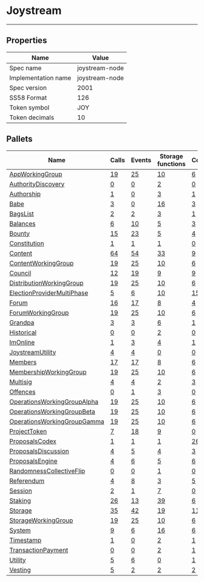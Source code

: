 # Joystream

---------

## Properties
| Name | Value |
| -------- | -------- |
| Spec name     | joystream-node     |
| Implementation name     | joystream-node     |
| Spec version     | 2001     |
| SS58 Format     | 126     |
| Token symbol      | JOY     |
| Token decimals      | 10     |

## Pallets
| Name | Calls | Events | Storage functions | Constants | Errors |
| -------- | -------- | -------- | -------- | -------- | -------- |
| [AppWorkingGroup](appworkinggroup.md) | [19](appworkinggroup.md#calls) | [25](appworkinggroup.md#events) | [10](appworkinggroup.md#storage-functions) | [6](appworkinggroup.md#constants) | [32](appworkinggroup.md#errors) |
| [AuthorityDiscovery](authoritydiscovery.md) | [0](authoritydiscovery.md#calls) | [0](authoritydiscovery.md#events) | [2](authoritydiscovery.md#storage-functions) | [0](authoritydiscovery.md#constants) | [0](authoritydiscovery.md#errors) |
| [Authorship](authorship.md) | [1](authorship.md#calls) | [0](authorship.md#events) | [3](authorship.md#storage-functions) | [1](authorship.md#constants) | [7](authorship.md#errors) |
| [Babe](babe.md) | [3](babe.md#calls) | [0](babe.md#events) | [16](babe.md#storage-functions) | [3](babe.md#constants) | [4](babe.md#errors) |
| [BagsList](bagslist.md) | [2](bagslist.md#calls) | [2](bagslist.md#events) | [3](bagslist.md#storage-functions) | [1](bagslist.md#constants) | [1](bagslist.md#errors) |
| [Balances](balances.md) | [6](balances.md#calls) | [10](balances.md#events) | [5](balances.md#storage-functions) | [3](balances.md#constants) | [8](balances.md#errors) |
| [Bounty](bounty.md) | [15](bounty.md#calls) | [23](bounty.md#events) | [5](bounty.md#storage-functions) | [4](bounty.md#constants) | [35](bounty.md#errors) |
| [Constitution](constitution.md) | [1](constitution.md#calls) | [1](constitution.md#events) | [1](constitution.md#storage-functions) | [0](constitution.md#constants) | [0](constitution.md#errors) |
| [Content](content.md) | [64](content.md#calls) | [54](content.md#events) | [33](content.md#storage-functions) | [9](content.md#constants) | [128](content.md#errors) |
| [ContentWorkingGroup](contentworkinggroup.md) | [19](contentworkinggroup.md#calls) | [25](contentworkinggroup.md#events) | [10](contentworkinggroup.md#storage-functions) | [6](contentworkinggroup.md#constants) | [32](contentworkinggroup.md#errors) |
| [Council](council.md) | [12](council.md#calls) | [19](council.md#events) | [9](council.md#storage-functions) | [9](council.md#constants) | [24](council.md#errors) |
| [DistributionWorkingGroup](distributionworkinggroup.md) | [19](distributionworkinggroup.md#calls) | [25](distributionworkinggroup.md#events) | [10](distributionworkinggroup.md#storage-functions) | [6](distributionworkinggroup.md#constants) | [32](distributionworkinggroup.md#errors) |
| [ElectionProviderMultiPhase](electionprovidermultiphase.md) | [5](electionprovidermultiphase.md#calls) | [6](electionprovidermultiphase.md#events) | [10](electionprovidermultiphase.md#storage-functions) | [15](electionprovidermultiphase.md#constants) | [12](electionprovidermultiphase.md#errors) |
| [Forum](forum.md) | [16](forum.md#calls) | [17](forum.md#events) | [8](forum.md#storage-functions) | [4](forum.md#constants) | [27](forum.md#errors) |
| [ForumWorkingGroup](forumworkinggroup.md) | [19](forumworkinggroup.md#calls) | [25](forumworkinggroup.md#events) | [10](forumworkinggroup.md#storage-functions) | [6](forumworkinggroup.md#constants) | [32](forumworkinggroup.md#errors) |
| [Grandpa](grandpa.md) | [3](grandpa.md#calls) | [3](grandpa.md#events) | [6](grandpa.md#storage-functions) | [1](grandpa.md#constants) | [7](grandpa.md#errors) |
| [Historical](historical.md) | [0](historical.md#calls) | [0](historical.md#events) | [2](historical.md#storage-functions) | [0](historical.md#constants) | [0](historical.md#errors) |
| [ImOnline](imonline.md) | [1](imonline.md#calls) | [3](imonline.md#events) | [4](imonline.md#storage-functions) | [1](imonline.md#constants) | [2](imonline.md#errors) |
| [JoystreamUtility](joystreamutility.md) | [4](joystreamutility.md#calls) | [4](joystreamutility.md#events) | [0](joystreamutility.md#storage-functions) | [0](joystreamutility.md#constants) | [3](joystreamutility.md#errors) |
| [Members](members.md) | [17](members.md#calls) | [17](members.md#events) | [8](members.md#storage-functions) | [6](members.md#constants) | [22](members.md#errors) |
| [MembershipWorkingGroup](membershipworkinggroup.md) | [19](membershipworkinggroup.md#calls) | [25](membershipworkinggroup.md#events) | [10](membershipworkinggroup.md#storage-functions) | [6](membershipworkinggroup.md#constants) | [32](membershipworkinggroup.md#errors) |
| [Multisig](multisig.md) | [4](multisig.md#calls) | [4](multisig.md#events) | [2](multisig.md#storage-functions) | [3](multisig.md#constants) | [14](multisig.md#errors) |
| [Offences](offences.md) | [0](offences.md#calls) | [1](offences.md#events) | [3](offences.md#storage-functions) | [0](offences.md#constants) | [0](offences.md#errors) |
| [OperationsWorkingGroupAlpha](operationsworkinggroupalpha.md) | [19](operationsworkinggroupalpha.md#calls) | [25](operationsworkinggroupalpha.md#events) | [10](operationsworkinggroupalpha.md#storage-functions) | [6](operationsworkinggroupalpha.md#constants) | [32](operationsworkinggroupalpha.md#errors) |
| [OperationsWorkingGroupBeta](operationsworkinggroupbeta.md) | [19](operationsworkinggroupbeta.md#calls) | [25](operationsworkinggroupbeta.md#events) | [10](operationsworkinggroupbeta.md#storage-functions) | [6](operationsworkinggroupbeta.md#constants) | [32](operationsworkinggroupbeta.md#errors) |
| [OperationsWorkingGroupGamma](operationsworkinggroupgamma.md) | [19](operationsworkinggroupgamma.md#calls) | [25](operationsworkinggroupgamma.md#events) | [10](operationsworkinggroupgamma.md#storage-functions) | [6](operationsworkinggroupgamma.md#constants) | [32](operationsworkinggroupgamma.md#errors) |
| [ProjectToken](projecttoken.md) | [7](projecttoken.md#calls) | [18](projecttoken.md#events) | [9](projecttoken.md#storage-functions) | [0](projecttoken.md#constants) | [49](projecttoken.md#errors) |
| [ProposalsCodex](proposalscodex.md) | [1](proposalscodex.md#calls) | [1](proposalscodex.md#events) | [1](proposalscodex.md#storage-functions) | [26](proposalscodex.md#constants) | [26](proposalscodex.md#errors) |
| [ProposalsDiscussion](proposalsdiscussion.md) | [4](proposalsdiscussion.md#calls) | [5](proposalsdiscussion.md#events) | [4](proposalsdiscussion.md#storage-functions) | [3](proposalsdiscussion.md#constants) | [10](proposalsdiscussion.md#errors) |
| [ProposalsEngine](proposalsengine.md) | [4](proposalsengine.md#calls) | [6](proposalsengine.md#events) | [5](proposalsengine.md#storage-functions) | [6](proposalsengine.md#constants) | [23](proposalsengine.md#errors) |
| [RandomnessCollectiveFlip](randomnesscollectiveflip.md) | [0](randomnesscollectiveflip.md#calls) | [0](randomnesscollectiveflip.md#events) | [1](randomnesscollectiveflip.md#storage-functions) | [0](randomnesscollectiveflip.md#constants) | [0](randomnesscollectiveflip.md#errors) |
| [Referendum](referendum.md) | [4](referendum.md#calls) | [8](referendum.md#events) | [3](referendum.md#storage-functions) | [5](referendum.md#constants) | [14](referendum.md#errors) |
| [Session](session.md) | [2](session.md#calls) | [1](session.md#events) | [7](session.md#storage-functions) | [0](session.md#constants) | [5](session.md#errors) |
| [Staking](staking.md) | [26](staking.md#calls) | [13](staking.md#events) | [39](staking.md#storage-functions) | [6](staking.md#constants) | [25](staking.md#errors) |
| [Storage](storage.md) | [35](storage.md#calls) | [42](storage.md#events) | [19](storage.md#storage-functions) | [11](storage.md#constants) | [65](storage.md#errors) |
| [StorageWorkingGroup](storageworkinggroup.md) | [19](storageworkinggroup.md#calls) | [25](storageworkinggroup.md#events) | [10](storageworkinggroup.md#storage-functions) | [6](storageworkinggroup.md#constants) | [32](storageworkinggroup.md#errors) |
| [System](system.md) | [9](system.md#calls) | [6](system.md#events) | [16](system.md#storage-functions) | [6](system.md#constants) | [6](system.md#errors) |
| [Timestamp](timestamp.md) | [1](timestamp.md#calls) | [0](timestamp.md#events) | [2](timestamp.md#storage-functions) | [1](timestamp.md#constants) | [0](timestamp.md#errors) |
| [TransactionPayment](transactionpayment.md) | [0](transactionpayment.md#calls) | [0](transactionpayment.md#events) | [2](transactionpayment.md#storage-functions) | [1](transactionpayment.md#constants) | [0](transactionpayment.md#errors) |
| [Utility](utility.md) | [5](utility.md#calls) | [6](utility.md#events) | [0](utility.md#storage-functions) | [1](utility.md#constants) | [1](utility.md#errors) |
| [Vesting](vesting.md) | [5](vesting.md#calls) | [2](vesting.md#events) | [2](vesting.md#storage-functions) | [2](vesting.md#constants) | [5](vesting.md#errors) |